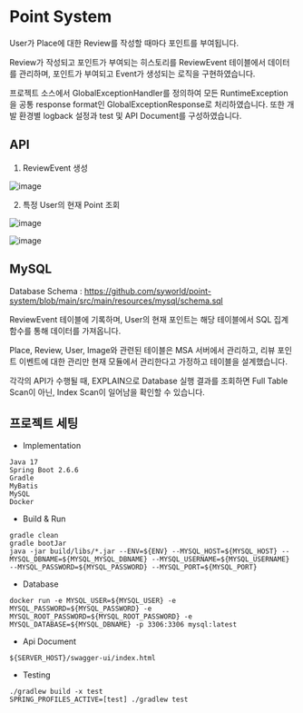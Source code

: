 # Point System
User가 Place에 대한 Review를 작성할 때마다 포인트를 부여됩니다.

Review가 작성되고 포인트가 부여되는 히스토리를 ReviewEvent 테이블에서 데이터를 관리하며, 포인트가 부여되고 Event가 생성되는 로직을 구현하였습니다.

프로젝트 소스에서 GlobalExceptionHandler를 정의하여 모든 RuntimeException을 공통 response format인 GlobalExceptionResponse로 처리하였습니다. 또한 개발 환경별 logback 설정과 test 및 API Document를 구성하였습니다.



## API

1) ReviewEvent 생성 

![image](https://user-images.githubusercontent.com/103729286/178397359-1c5c8a7f-d2d2-4657-a8df-3ac8e89054f0.png)



2) 특정 User의 현재 Point 조회

![image](https://user-images.githubusercontent.com/103729286/178397214-233f3b0f-f486-44d7-b5ef-732599eb5871.png)

![image](https://user-images.githubusercontent.com/103729286/178397540-3768e088-d1c6-48be-bb4c-9a10cc716893.png)



## MySQL

Database Schema : https://github.com/syworld/point-system/blob/main/src/main/resources/mysql/schema.sql  

ReviewEvent 테이블에 기록하며, User의 현재 포인트는 해당 테이블에서 SQL 집계 함수를 통해 데이터를 가져옵니다.

Place, Review, User, Image와 관련된 테이블은 MSA 서버에서 관리하고, 리뷰 포인트 이벤트에 대한 관리만 현재 모듈에서 관리한다고 가정하고 테이블을
설계했습니다.

각각의 API가 수행될 때, EXPLAIN으로 Database 실행 결과를 조회하면 Full Table Scan이 아닌, Index Scan이 일어남을 확인할 수 있습니다. 



## 프로젝트 세팅

- Implementation

```
Java 17
Spring Boot 2.6.6
Gradle
MyBatis
MySQL 
Docker
```

- Build & Run

```
gradle clean
gradle bootJar
java -jar build/libs/*.jar --ENV=${ENV} --MYSQL_HOST=${MYSQL_HOST} --MYSQL_DBNAME=${MYSQL_MYSQL_DBNAME} --MYSQL_USERNAME=${MYSQL_USERNAME} --MYSQL_PASSWORD=${MYSQL_PASSWORD} --MYSQL_PORT=${MYSQL_PORT}
```

- Database

```
docker run -e MYSQL_USER=${MYSQL_USER} -e MYSQL_PASSWORD=${MYSQL_PASSWORD} -e MYSQL_ROOT_PASSWORD=${MYSQL_ROOT_PASSWORD} -e MYSQL_DATABASE=${MYSQL_DBNAME} -p 3306:3306 mysql:latest
```

- Api Document

```
${SERVER_HOST}/swagger-ui/index.html
```

- Testing

```
./gradlew build -x test
SPRING_PROFILES_ACTIVE=[test] ./gradlew test
```
